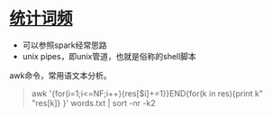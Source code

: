# [统计词频](https://leetcode-cn.com/problems/word-frequency/submissions/)

* 可以参照spark经常思路
* unix pipes，即unix管道，也就是俗称的shell脚本

awk命令，常用语文本分析。

> awk '{for(i=1;i\<\=NF;i++){res[$i]+=1}}END{for(k in res){print k" "res[k]} }' words.txt | sort -nr -k2